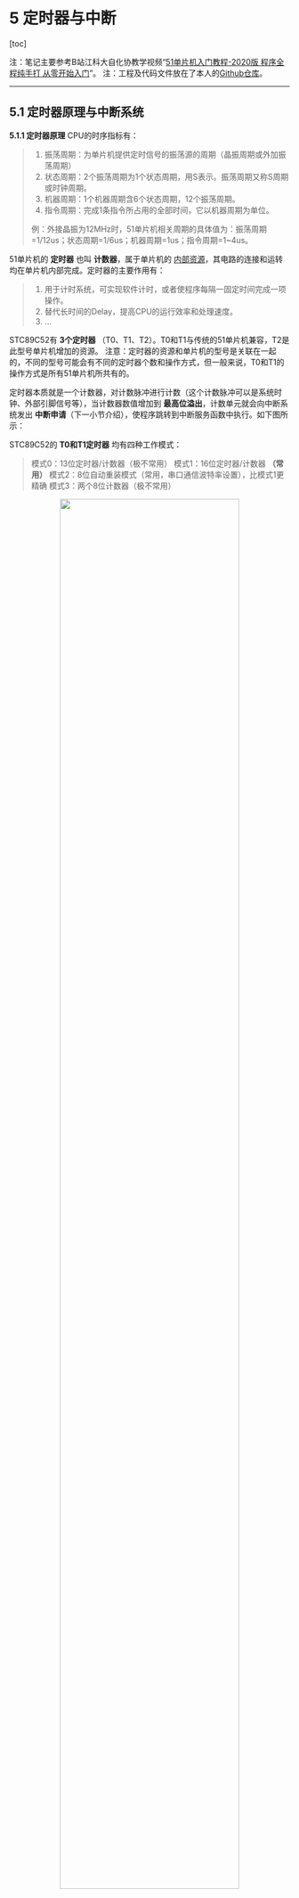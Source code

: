 # 5 定时器与中断

 [toc]

注：笔记主要参考B站江科大自化协教学视频“[51单片机入门教程-2020版 程序全程纯手打 从零开始入门](https://www.bilibili.com/video/BV1Mb411e7re?spm_id_from=333.1007.top_right_bar_window_custom_collection.content.click)”。
注：工程及代码文件放在了本人的[Github仓库](https://github.com/jjejdhhd/Learn_STC89C52)。
***

## 5.1 定时器原理与中断系统
**5.1.1 定时器原理**
CPU的时序指标有：
> 1. 振荡周期：为单片机提供定时信号的振荡源的周期（晶振周期或外加振荡周期）
> 2. 状态周期：2个振荡周期为1个状态周期，用S表示。振荡周期又称S周期或时钟周期。
> 3. 机器周期：1个机器周期含6个状态周期，12个振荡周期。
> 4. 指令周期：完成1条指令所占用的全部时间，它以机器周期为单位。
> 
> 例：外接晶振为12MHz时，51单片机相关周期的具体值为：振荡周期=1/12us；状态周期=1/6us；机器周期=1us；指令周期=1~4us。



51单片机的 **定时器** 也叫 **计数器**，属于单片机的 <u>内部资源</u>，其电路的连接和运转均在单片机内部完成。定时器的主要作用有：
> 1. 用于计时系统，可实现软件计时，或者使程序每隔一固定时间完成一项操作。
> 2. 替代长时间的Delay，提高CPU的运行效率和处理速度。
> 3. ...

STC89C52有 **3个定时器** （T0、T1、T2）。T0和T1与传统的51单片机兼容，T2是此型号单片机增加的资源。
注意：定时器的资源和单片机的型号是关联在一起的，不同的型号可能会有不同的定时器个数和操作方式，但一般来说，T0和T1的操作方式是所有51单片机所共有的。

定时器本质就是一个计数器，对计数脉冲进行计数（这个计数脉冲可以是系统时钟、外部引脚信号等），当计数器数值增加到 **最高位溢出**，计数单元就会向中断系统发出 **中断申请**（下一小节介绍），使程序跳转到中断服务函数中执行。如下图所示：



STC89C52的 **T0和T1定时器** 均有四种工作模式：
> 模式0：13位定时器/计数器（极不常用）
> 模式1：16位定时器/计数器 **（常用）**
> 模式2：8位自动重装模式（常用，串口通信波特率设置），比模式1更精确
> 模式3：两个8位计数器（极不常用）

 <div align=center>
<img src="https://raw.githubusercontent.com/jjejdhhd/Git_img2023/main/8051chip/%E5%AE%9A%E6%97%B6%E5%99%A8%E6%A8%A1%E5%BC%8F1%E6%A1%86%E5%9B%BE.png" width=80%>
</div><div align=center>
图5-2 定时器T1的工作模式1框图
</div>

> - SYSclk：系统时钟。后面接的12分频和6分频，可以在烧录软件（STC-ISP）中进行设置。
> - T1 Pin：外部引脚，根据单片机引脚说明图，为P3.5。T0为P3.4。
> - C/T：选择控制位，0为定时模式，对系统时钟进行计数；1为计数模式，对外部引脚进行计数。
> - [TH1, TL1]：16位计数的核心单元。
> - TF1：当计数器最高位溢出时，发出中断指令。
> - TR1、GATE、INT1为一些控制位，5.1.3小节介绍。




**5.1.2 中断系统**
中断系统是为使CPU具有对外界 **紧急事件的实时处理能力** 而设置的，很多外设都会用到。中断系统可以使CPU暂时放下手中的活（保护现场），优先处理中断指令给出的任务，处理完了之后再继续去处理之前的任务。执行中断指令的任务时，可以再次中断，形成中断嵌套。中断主要由以下优点：
> 1. 解决了快速主机与慢速I/O设备的数据传送问题；
> 2. 分时操作。CPU可以分时为多个I/O设备服务，提高了计算机的利用率；
> 3. 实时响应。CPU能够及时处理应用系统的随机事件，系统的实时性大大增强；
> 4. 可靠性高。CPU具有处理设备故障及掉电等突发性事件能力，从而使系统可靠性提高。


 <div align=center>
<img src="https://raw.githubusercontent.com/jjejdhhd/Git_img2023/main/8051chip/%E4%B8%AD%E6%96%AD%E8%BF%87%E7%A8%8B%E7%A4%BA%E6%84%8F%E5%9B%BE.png" width=35%>
</div><div align=center>
图5-3 单级中断过程示意图
</div>

中断的资源和单片机的型号是关联在一起的，不同的型号可能会有不同的中断资源，例如中断源个数不同、中断优先级个数不同等等。STC89C52具有 **8个中断源**：外部中断0、定时器0中断、外部中断1、定时器1中断、串口中断、定时器2中断、外部中断2、外部中断3。每个中断源都具有<u>4个中断优先级</u>和独立的<u>开中断/关中断控制信号</u>，都可以通过软件设置。

 <div align=center>
<img src="https://raw.githubusercontent.com/jjejdhhd/Git_img2023/main/8051chip/%E4%B8%AD%E6%96%AD%E7%B3%BB%E7%BB%9F%E7%BB%93%E6%9E%84%E5%9B%BE.png" width=60%>
</div><div align=center>
图5-4 中断系统结构图
</div>

> 中断触发条件：
> - 4种外部中断（INT0、INT1、INT2、INT3）：低电平/下降沿触发。
> - 3种定时器中断（T0、T1、T2）：最高位溢出触发。
> - 串口中断（UART）：发送或接收完成。

如果使用C语言编程，中断查询次序号就是中断号，例如下面就是8种中断后要执行的中断子程序定义：
```c
// 中断后，就执行下面这些中断子程序
void Int0_Routine(void)    interrupt 0 { 函数体 }
void Timer0_Routine(void) interrupt 1 { 函数体 }
void Int1_Routine(void)    interrupt 2 { 函数体 }
void Timer1_Rountine(void) interrupt 3 { 函数体 }
void UART_Routine(void)    interrupt 4 { 函数体 }
void Timer2_Routine(void)  interrupt 5 { 函数体 }
void Int2_Routine(void)    interrupt 6 { 函数体 }
void Int3_Routine(void)    interrupt 7 { 函数体 }
```




**5.1.3 定时器和中断系统**
寄存器是连接软硬件的媒介，单片机通过配置寄存器来控制内部电路的链接。在单片机中，寄存器就是一段特殊的RAM存储器，不仅可以存储和读取数据，也可以控制电路的连接方式。寄存器相当于一个复杂机器的“操作按钮”。

 <div align=center>
<img src="https://raw.githubusercontent.com/jjejdhhd/Git_img2023/main/8051chip/%E5%AE%9A%E6%97%B6%E5%99%A8%E7%9B%B8%E5%85%B3%E5%AF%84%E5%AD%98%E5%99%A8.png" width=80%>
</div><div align=center>
图5-5 定时器相关寄存器
</div>

> - **定时器控制寄存器TCON** (Timer Control，可位寻址)：
> TF1：定时器T1溢出标志位。最高位溢出时置1，发出中断请求，直到CPU响应该请求时，硬件归0。一般只是**读**这一位。
> TR1：定时器T1运行控制位。软件控制定时器T1是否计数。GATE=0，TR1控制允许/禁止计数（1/0）；GATE=1，TR1=1且INT1=1（无外部中断1）才允许计数。
> TF0：定时器T0溢出标志位。同TF1。
> TR0：定时器T0运行控制位。同TR1，只是换成INT0。
> IE1：外部中断1（int1/P3.3）请求源标志位。IE1=1时外部中断1请求中断，只有CPU响应该请求时归0。
> IT1：外部中断1（int1/P3.3）触发控制位。控制中断触发条件是低电平/下降沿触发（0/1）。
> IE0：外部中断0（int0/P3.2）请求源标志位。同IE1。
> IT0：外部中断0（int0/P3.2）触发控制位。同IT1。
>
> - **定时器模式寄存器TMOD** (Timer Model，不可位寻址)：高四位控制定时器T1，低四位控制定时器T0。
> GATE：影响相应的定时器是否计数（见上）。
> C/T：控制使用内部时钟/外部引脚作为计数脉冲（0/1）。
> [M1,M0]：选择定时器的4种工作模式（模式1为[0,1]）。
>
> - **[TH1,TL1]**、**[TH1,TL1]**：存储计数的16位寄存器。
> 
> 
 
 
 <div align=center>
<img src="https://raw.githubusercontent.com/jjejdhhd/Git_img2023/main/8051chip/%E4%B8%AD%E6%96%AD%E5%AF%84%E5%AD%98%E5%99%A8.png" width=80%>
</div><div align=center>
图5-6 中断寄存器
</div>

> - **中断允许寄存器IE** (Interrupt Enable，可位寻址)：
> EA：CPU的总中断允许控制位。控制开放/屏蔽所有中断（1/0）。
> ET2、ET1、ET0：3个定时器的溢出中断允许位。
> ES：1个串口中断允许位。
> EX1、EX0：外部中断1和外部中断0的中断允许位。
> - **辅助中断控制寄存器XICON** (Auxiliary Interrupt Control，可位寻址)：
> EX3、EX2：外部中断3和外部中断2的中断允许控制位。
> IE3、IE2：外部中断3和外部中断2的中断请求标志位。
> IT3、IT2：外部中断3和外部中断2的中断触发方式。1表示下降沿触发；0表示低电平触发。
> - **中断优先级控制寄存器高IPH**（不可位寻址）、**中断优先级控制寄存器IP低**（可位寻址）、**XICON**：
> [PX3H,PX3]、[PX2H,PX2]、[PX1H,PX1]、[PX0H,PX0]：4个外部中断的优先级控制位。
> [PT2H,PT2]、[PT1H,PT1]、[PT0H,PT0]：3个定时器优先级控制位。
> [PSH,PS]：1个串口优先级控制位。
> 
> 注：“不可位寻址”的含义就是，编程时只能整体赋值，而不能单独对某一位进行操作。

总结一下，要实现中断，主要关心的有3类信号：
> 1. 定时器的相关寄存器：把和所需中断源相关的信号都配置一遍。
> 2. 中断允许：全局中断允许、当前中断源允许。
> 3. 选配信号。比如优先级、触发方式等。
> 
> 注：更多关于“中断系统”和“定时器”的详细介绍，可以参考 器件手册。


## 5.2 实验：按键控制LED流水灯模式
需求：按下独立按键K1后，LED流水灯转向。要求使用定时器完成功能。
注：使用软件延时，由于流水灯的延时，按键需要按下足够长的时间才能被检测到。但是定时器独立于程序外，其中断信号可以很准确地给出，进而使得按键可以很灵敏地改变流水灯的方向。

 <div align=center>
<img src="https://raw.githubusercontent.com/jjejdhhd/Git_img2023/main/8051chip/%E6%8C%89%E9%94%AE%E6%8E%A7%E5%88%B6%E6%B5%81%E6%B0%B4%E7%81%AF%E5%87%BD%E6%95%B0%E8%B0%83%E7%94%A8.png" width=20%>
</div><div align=center>
图5-7 “按键控制流水灯”代码调用关系
</div>

代码展示：
**- main.c**
```c
#include <REGX52.H>
#include <INTRINS.H> // 使用循环左移函数_rcol_()
#include "Timer0.h"
#include "Delay.h"
#include "PushKey.h"

unsigned char LED_model = 0; // 定义流水灯方向，默认左移
void main(){
  unsigned char key = 0; // 按键开关
  Timer0_Init(); // 定时器T0初始化
  P2 = 0xfe; // 初始化流水灯
  while(1){
    key = PushKey();
	  if(key==1){LED_model = (LED_model==0)?1:0;}
  }
}

// 定义定时器T0中断后要执行的动作
void Timer0_Routine() interrupt 1{
  static unsigned int count_T0; // 静态局部变量，生命周期与全局变量一样，但作用域仅限此函数
  count_T0++; // 对中断过程进行计数
  TH0 = 0xfc; TL0 = 0x66; // 距离下一次溢出近似1ms
  if(count_T0>500){
    count_T0 = 0;
    P2 = LED_model ? _cror_(P2,1) : _crol_(P2,1);
  }  
}
```

**- Timer0.h**
```c
#ifndef __TIMER0_H__
#define __TIMER0_H__

#include <REGX52.H>
/**
  * @brief :对定时器0进行初始化，初始化完成后定时器0即可正常工作。
  * 注：对11.0592MHz进行12分频（脉冲周期1.0850694us）。
  * 注：配置过程中，由于掉电复位后中断都默认不开启，所以只需配置定时器0
  *     相关的寄存器即可，不要定义其他中断的寄存器，以保证程序的复用性。
 */
void Timer0_Init(){
  // 配置定时器T0的相关寄存器
  TMOD&=0xf0; TMOD|=0x01; // 选择T0的GATE=0/允许计数/模式1
  // 上面这个方法目的是不干扰高四位，对低四位先清零再加值。
  TF0 = 0; TR0 = 1; // 溢出标志位清空，运行控制位置1
  TH0 = 0xfc; TL0 = 0x66; // 离溢出近似1ms
  // 注：上面这个初值只在第一次溢出生效，后面都是从0开始计数。
  // 配置中断寄存器
  EA = 1; ET0 = 1; // 不屏蔽所有中断，允许T0溢出中断
  PT0 = 0; // T0优先级保持默认，不写这句话也可以
}

#endif
```

**- PushKey.h**
```c
#ifndef __PUSHKEY_H__
#define __PUSHKEY_H__

#include "Delay.h"
/**
  * @brief :检测按下了哪个按键开关
  * @param :无
  * @retval :输出按键开关编号1~4，不按返回0，松开触发
 */
unsigned char PushKey(){
  unsigned char key = 0;
  if(!P3_1){Delay(10);while(!P3_1);Delay(10);key=1;}
  else if(!P3_0){Delay(10);while(!P3_1);Delay(10);key=2;}
  else if(!P3_2){Delay(10);while(!P3_1);Delay(10);key=3;}
  else if(!P3_3){Delay(10);while(!P3_1);Delay(10);key=4;}
  return key;
}

#endif
```

**- Delay.h**
```c
#ifndef __DEALY_H_
#define __DEALY_H_

// 延时cycles ms，晶振@11.0592MHz
void Delay(unsigned int cycles){
  unsigned char i, j;
  do{
    i = 2;
    j = 199;
    do{
      while (--j);
    }while (--i);
  }while(--cycles);
}

#endif
```

代码评价：
> 本工程中，没有将函数的声明与定义分开写。本质上是因为头文件只包含一个函数声明，显然是太浪费了，文件太多也不好管理。
> 
STC-ISP软件中也有小程序：“定时器计算器”，可以帮助给出定时器的相关寄存器配置，但是缺少中断寄存器配置（使能全局中断、当前中断，如```EA =1; ET0=1;```）。偷懒的时候可以借鉴一下。

**进一步讨论：**
> - 执行中断的时候是并发吗？
> 51单片机属8位单核心单进程，不具有“并发”的能力，但是中断定时器具有独立计数的能力。遇到定时器给出的中断信号后，CPU将当前程序压栈，系统进入中断服务程序，中断处理完后再弹栈，继续当前程序。


## 5.3 实验：定时器时钟
需求：在LCD1602第一行显示“clock:”，第二行显示时间，格式为“时:分:秒”，要求使用定时器实现。

 <div align=center>
<img src="https://raw.githubusercontent.com/jjejdhhd/Git_img2023/main/8051chip/%E5%AE%9A%E6%97%B6%E5%99%A8%E6%97%B6%E9%92%9F%E4%BB%A3%E7%A0%81%E8%B0%83%E7%94%A8%E5%85%B3%E7%B3%BB.png" width=20%>
</div><div align=center>
图5-8 “定时器时钟”代码调用关系
</div>

代码展示：
**- main.c**
```c
#include <REGX52.H>
#include "LCD1602.h"
#include "Timer0.h"

unsigned char hour=23,minute=59,second=55; // 全局变量赋初值
void main(){
  // 初始化定时器T0
  Timer0_Init();
  // 初始化LCD
  LCD_Init();
  LCD_ShowString(1,1,"Clock:");
  LCD_ShowString(2,3,":  :"); // 注意这里可以先全部定义
  while(1){
    LCD_ShowNum(2,1,hour,2);
    LCD_ShowNum(2,4,minute,2);
    LCD_ShowNum(2,7,second,2);
  }
}

// 定义定时器T0的中断子函数
void Timer0_Routine() interrupt 1{
  static unsigned int counter_T0;
  counter_T0++;
  TH0 = 0xfc; TL0 = 0x66; // 离溢出近似1ms
  if(counter_T0>1000){
    counter_T0 = 0;
    if(second==59){
      second = 0;
      if(minute==59){
        minute = 0;
        if(hour==23){hour = 0;}
        else {hour+=1;}
      }else{
        minute+=1;
      }
    }else{
      second+=1;
    }
  }
}
```

**```Timer0.h```** 代码同5.2节“按键控制LED流水灯”实验，**```LCD1602.h```**、**```LCD1602.c```** 代码同3.2节“LCD1602调试工具”中相应的代码。

代码评价：
> 注意不要在中断函数中执行过程任务！也就是中断函数一般就执行一些简短的任务，以**防止颠倒主次**。类似于LCD显示这样耗费时间较长的任务最好不要放在中断函数中。
> ```！```是逻辑取反，```~```是按位取反。